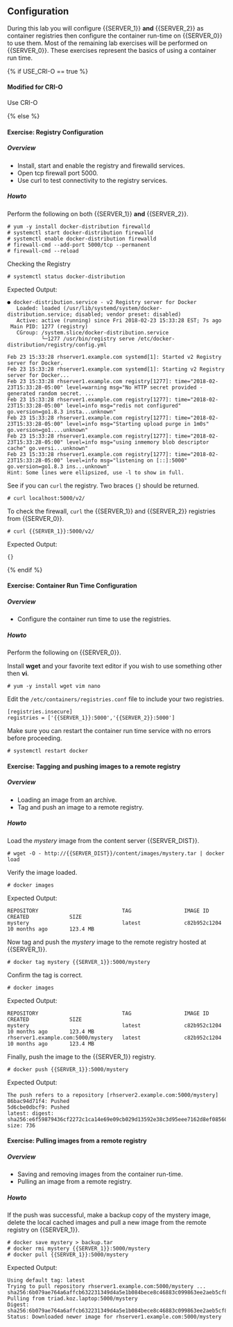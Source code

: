 ## Configuration
During this lab you will configure {{SERVER_1}} **and** {{SERVER_2}} as container registries then configure the container run-time on {{SERVER_0}} to use them. Most of the remaining lab exercises will be performed on {{SERVER_0}}. These exercises represent the basics of using a container run time.

{% if USE_CRI-O == true %}

#### Modified for CRI-O
Use CRI-O

{% else %}

#### Exercise: Registry Configuration

##### Overview 

* Install, start and enable the registry and firewalld services.
* Open tcp firewall port 5000. 
* Use curl to test connectivity to the registry services.

##### Howto

Perform the following on both {{SERVER_1}} **and** {{SERVER_2}}.

~~~shell
# yum -y install docker-distribution firewalld
# systemctl start docker-distribution firewalld
# systemctl enable docker-distribution firewalld
# firewall-cmd --add-port 5000/tcp --permanent
# firewall-cmd --reload
~~~

Checking the Registry

~~~shell
# systemctl status docker-distribution
~~~~
Expected Output:

~~~shell
● docker-distribution.service - v2 Registry server for Docker
   Loaded: loaded (/usr/lib/systemd/system/docker-distribution.service; disabled; vendor preset: disabled)
   Active: active (running) since Fri 2018-02-23 15:33:28 EST; 7s ago
 Main PID: 1277 (registry)
   CGroup: /system.slice/docker-distribution.service
           └─1277 /usr/bin/registry serve /etc/docker-distribution/registry/config.yml

Feb 23 15:33:28 rhserver1.example.com systemd[1]: Started v2 Registry server for Docker.
Feb 23 15:33:28 rhserver1.example.com systemd[1]: Starting v2 Registry server for Docker...
Feb 23 15:33:28 rhserver1.example.com registry[1277]: time="2018-02-23T15:33:28-05:00" level=warning msg="No HTTP secret provided - generated random secret. ...
Feb 23 15:33:28 rhserver1.example.com registry[1277]: time="2018-02-23T15:33:28-05:00" level=info msg="redis not configured" go.version=go1.8.3 insta...unknown"
Feb 23 15:33:28 rhserver1.example.com registry[1277]: time="2018-02-23T15:33:28-05:00" level=info msg="Starting upload purge in 1m0s" go.version=go1....unknown"
Feb 23 15:33:28 rhserver1.example.com registry[1277]: time="2018-02-23T15:33:28-05:00" level=info msg="using inmemory blob descriptor cache" go.versi...unknown"
Feb 23 15:33:28 rhserver1.example.com registry[1277]: time="2018-02-23T15:33:28-05:00" level=info msg="listening on [::]:5000" go.version=go1.8.3 ins...unknown"
Hint: Some lines were ellipsized, use -l to show in full.
~~~

See if you can `curl` the registry. Two braces `{}` should be returned.

~~~shell
# curl localhost:5000/v2/
~~~

To check the firewall, `curl` the {{SERVER_1}} and {{SERVER_2}} registries from {{SERVER_0}}.

~~~shell
# curl {{SERVER_1}}:5000/v2/
~~~

Expected Output:

~~~shell
{}
~~~~

{% endif %}

#### Exercise: Container Run Time Configuration

##### Overview

* Configure the container run time to use the registries.

##### Howto

Perform the following on {{SERVER_0}}.

Install **wget** and your favorite text editor if you wish to use something other then **vi**.

~~~shell
# yum -y install wget vim nano
~~~

Edit the `/etc/containers/registries.conf` file to include your two registries.

~~~shell
[registries.insecure]
registries = ['{{SERVER_1}}:5000','{{SERVER_2}}:5000']
~~~~

Make sure you can restart the container run time service with no errors before proceeding.

~~~shell
# systemctl restart docker
~~~

#### Exercise: Tagging and pushing images to a remote registry

##### Overview
* Loading an image from an archive. 
* Tag and push an image to a remote registry.

##### Howto

Load the *mystery* image from the content server {{SERVER_DIST}}.

~~~shell
# wget -O - http://{{SERVER_DIST}}/content/images/mystery.tar | docker load
~~~

Verify the image loaded.

~~~shell
# docker images
~~~

Expected Output:

~~~shell
REPOSITORY                           TAG                 IMAGE ID            CREATED             SIZE
mystery                              latest              c82b952c1204        10 months ago       123.4 MB
~~~

Now tag and push the *mystery* image to the remote registry hosted at {{SERVER_1}}.

~~~shell
# docker tag mystery {{SERVER_1}}:5000/mystery
~~~

Confirm the tag is correct.

~~~shell
# docker images
~~~

Expected Output:

~~~shell
REPOSITORY                           TAG                 IMAGE ID            CREATED             SIZE
mystery                              latest              c82b952c1204        10 months ago       123.4 MB
rhserver1.example.com:5000/mystery   latest              c82b952c1204        10 months ago       123.4 MB
~~~

Finally, push the image to the {{SERVER_1}} registry.

~~~shell
# docker push {{SERVER_1}}:5000/mystery
~~~

Expected Output:

~~~shell
The push refers to a repository [rhserver2.example.com:5000/mystery]
86bac94d71f4: Pushed 
5d6cbe0dbcf9: Pushed 
latest: digest: sha256:e6f59879436cf2272c1ca14e69e09cb029d13592e38c3d95eee7162d8ef08560 size: 736
~~~

#### Exercise: Pulling images from a remote registry

##### Overview

* Saving and removing images from the container run-time.
* Pulling an image from a remote registry.

##### Howto

If the push was successful, make a backup copy of the mystery image, delete the local cached images and pull a new image from the remote registry on {{SERVER_1}}. 

~~~shell
# docker save mystery > backup.tar
# docker rmi mystery {{SERVER_1}}:5000/mystery
# docker pull {{SERVER_1}}:5000/mystery
~~~

Expected Output:

~~~shell
Using default tag: latest
Trying to pull repository rhserver1.example.com:5000/mystery ... 
sha256:6b079ae764a6affcb632231349d4a5e1b084bece8c46883c099863ee2aeb5cf8: Pulling from triad.koz.laptop:5000/mystery
Digest: sha256:6b079ae764a6affcb632231349d4a5e1b084bece8c46883c099863ee2aeb5cf8
Status: Downloaded newer image for rhserver1.example.com:5000/mystery
~~~